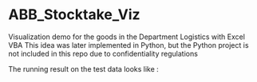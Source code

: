 # ABB_Stocktake_Viz
Visualization demo for the goods in the Department Logistics with Excel VBA
This idea was later implemented in Python, but the Python project is not included in this repo due to confidentiality regulations

The running result on the test data looks like :
